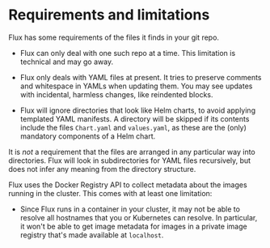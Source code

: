 # Requirements and limitations

Flux has some requirements of the files it finds in your git repo.

 * Flux can only deal with one such repo at a time. This limitation is
   technical and may go away.

 * Flux only deals with YAML files at present. It tries to preserve
   comments and whitespace in YAMLs when updating them. You may see
   updates with incidental, harmless changes, like reindented blocks.

 * Flux will ignore directories that look like Helm charts, to avoid
   applying templated YAML manifests. A directory will be skipped if
   its contents include the files `Chart.yaml` and `values.yaml`, as
   these are the (only) mandatory components of a Helm chart.

It is _not_ a requirement that the files are arranged in any
particular way into directories. Flux will look in subdirectories for
YAML files recursively, but does not infer any meaning from the
directory structure.

Flux uses the Docker Registry API to collect metadata about the images
running in the cluster. This comes with at least one limitation:

 * Since Flux runs in a container in your cluster, it may not be able
   to resolve all hostnames that you or Kubernetes can resolve. In
   particular, it won't be able to get image metadata for images in a
   private image registry that's made available at `localhost`.
